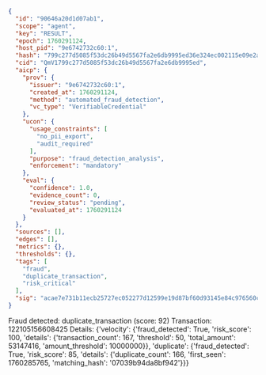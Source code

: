 ```json
{
  "id": "90646a20d1d07ab1",
  "scope": "agent",
  "key": "RESULT",
  "epoch": 1760291124,
  "host_pid": "9e6742732c60:1",
  "hash": "799c277d5085f53dc26b49d5567fa2e6db9995ed36e324ec002115e09e2aab3f",
  "cid": "QmV1799c277d5085f53dc26b49d5567fa2e6db9995ed",
  "aicp": {
    "prov": {
      "issuer": "9e6742732c60:1",
      "created_at": 1760291124,
      "method": "automated_fraud_detection",
      "vc_type": "VerifiableCredential"
    },
    "ucon": {
      "usage_constraints": [
        "no_pii_export",
        "audit_required"
      ],
      "purpose": "fraud_detection_analysis",
      "enforcement": "mandatory"
    },
    "eval": {
      "confidence": 1.0,
      "evidence_count": 0,
      "review_status": "pending",
      "evaluated_at": 1760291124
    }
  },
  "sources": [],
  "edges": [],
  "metrics": {},
  "thresholds": {},
  "tags": [
    "fraud",
    "duplicate_transaction",
    "risk_critical"
  ],
  "sig": "acae7e731b11ecb25727ec052277d12599e19d87bf60d93145e84c976560c760"
}
```

Fraud detected: duplicate_transaction (score: 92)
Transaction: 122105156608425
Details: {'velocity': {'fraud_detected': True, 'risk_score': 100, 'details': {'transaction_count': 167, 'threshold': 50, 'total_amount': 53147416, 'amount_threshold': 10000000}}, 'duplicate': {'fraud_detected': True, 'risk_score': 85, 'details': {'duplicate_count': 166, 'first_seen': 1760285765, 'matching_hash': '07039b94da8bf942'}}}